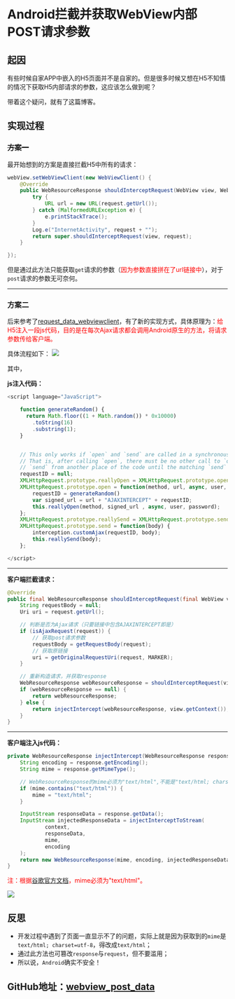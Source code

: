# Android拦截并获取WebView内部POST请求参数
## 起因
有些时候自家APP中嵌入的H5页面并不是自家的。但是很多时候又想在H5不知情的情况下获取H5内部请求的参数，这应该怎么做到呢？

带着这个疑问，就有了这篇博客。

## 实现过程
### ~~方案一~~
最开始想到的方案是直接拦截H5中所有的请求：
```java
webView.setWebViewClient(new WebViewClient() {
    @Override
    public WebResourceResponse shouldInterceptRequest(WebView view, WebResourceRequest request) {
        try {
            URL url = new URL(request.getUrl());
        } catch (MalformedURLException e) {
            e.printStackTrace();
        }
        Log.e("InternetActivity", request + "");
        return super.shouldInterceptRequest(view, request);
    }

});
```
但是通过此方法只能获取`get`请求的参数（<span style="color: #ff0000;">因为参数直接拼在了url链接中</span>），对于`post`请求的参数无可奈何。

----
### 方案二
后来参考了[request_data_webviewclient](https://github.com/KonstantinSchubert/request_data_webviewclient)，有了新的实现方式，具体原理为：<span style="color: #ff0000;">给H5注入一段js代码，目的是在每次Ajax请求都会调用Android原生的方法，将请求参数传给客户端。</span>

具体流程如下：
![](https://pic.superbed.cn/item/5da96441451253d1782d337f.png)

其中，

**js注入代码：**
```javascript
<script language="JavaScript">

    function generateRandom() {
      return Math.floor((1 + Math.random()) * 0x10000)
        .toString(16)
        .substring(1);
    }


    // This only works if `open` and `send` are called in a synchronous way
    // That is, after calling `open`, there must be no other call to `open` or
    // `send` from another place of the code until the matching `send` is called.
    requestID = null;
    XMLHttpRequest.prototype.reallyOpen = XMLHttpRequest.prototype.open;
    XMLHttpRequest.prototype.open = function(method, url, async, user, password) {
        requestID = generateRandom()
        var signed_url = url + "AJAXINTERCEPT" + requestID;
        this.reallyOpen(method, signed_url , async, user, password);
    };
    XMLHttpRequest.prototype.reallySend = XMLHttpRequest.prototype.send;
    XMLHttpRequest.prototype.send = function(body) {
        interception.customAjax(requestID, body);
        this.reallySend(body);
    };

</script>
```
----
**客户端拦截请求：**
```java
@Override
public final WebResourceResponse shouldInterceptRequest(final WebView view, WebResourceRequest request) {
    String requestBody = null;
    Uri uri = request.getUrl();

    // 判断是否为Ajax请求（只要链接中包含AJAXINTERCEPT即是）
    if (isAjaxRequest(request)) {
        // 获取post请求参数
        requestBody = getRequestBody(request);
        // 获取原链接
        uri = getOriginalRequestUri(request, MARKER);
    }

    // 重新构造请求，并获取response
    WebResourceResponse webResourceResponse = shouldInterceptRequest(view, new WriteHandlingWebResourceRequest(request, requestBody, uri));
    if (webResourceResponse == null) {
        return webResourceResponse;
    } else {
        return injectIntercept(webResourceResponse, view.getContext());
    }
}
```
----
**客户端注入js代码：**
```java
private WebResourceResponse injectIntercept(WebResourceResponse response, Context context) {
    String encoding = response.getEncoding();
    String mime = response.getMimeType();

    // WebResourceResponse的mime必须为"text/html",不能是"text/html; charset=utf-8"
    if (mime.contains("text/html")) {
        mime = "text/html";
    }

    InputStream responseData = response.getData();
    InputStream injectedResponseData = injectInterceptToStream(
            context,
            responseData,
            mime,
            encoding
    );
    return new WebResourceResponse(mime, encoding, injectedResponseData);
}
```

<span style="color: #ff0000;">注：根据</span>[谷歌官方文档](https://developer.android.com/reference/android/webkit/WebResourceResponse)<span style="color: #ff0000;">，mime必须为"text/html"。</span>

![](https://pic.superbed.cn/item/5da96538451253d1782d4e99.jpg)

## 反思
+ 开发过程中遇到了页面一直显示不了的问题，实际上就是因为获取到的`mime`是`text/html; charset=utf-8`，得改成`text/html`；
+ 通过此方法也可篡改`response`与`request`，但不要滥用；
+ 所以说，`Android`确实不安全！

## GitHub地址：[webview_post_data](https://github.com/lxr17/webview_post_data)